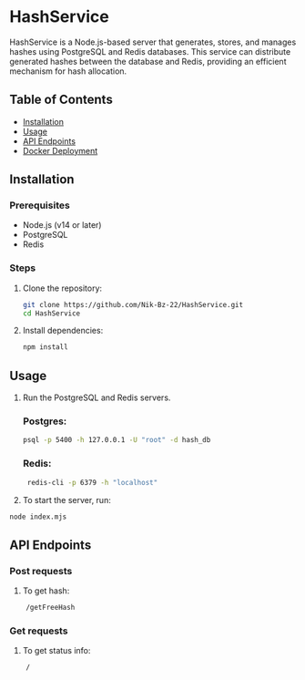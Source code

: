 # HashService

HashService is a Node.js-based server that generates, stores, and manages hashes using PostgreSQL and Redis databases. This service can distribute generated hashes between the database and Redis, providing an efficient mechanism for hash allocation.

## Table of Contents

- [Installation](#installation)
- [Usage](#usage)
- [API Endpoints](#api-endpoints)
- [Docker Deployment](#docker-deployment)

## Installation

### Prerequisites

- Node.js (v14 or later)
- PostgreSQL
- Redis

### Steps

1. Clone the repository:

    ```sh
    git clone https://github.com/Nik-Bz-22/HashService.git
    cd HashService
    ```

2. Install dependencies:

    ```sh
    npm install
    ```

## Usage
1. Run the PostgreSQL and Redis servers.
    ### Postgres:
    ```sh
    psql -p 5400 -h 127.0.0.1 -U "root" -d hash_db
    ```
    ### Redis:
   ```sh
    redis-cli -p 6379 -h "localhost"
    ```
3. To start the server, run:

```sh
node index.mjs
```

## API Endpoints
### Post requests
1. To get hash:
```sh
    /getFreeHash
```

### Get requests
1. To get status info:
```sh
    /
```

